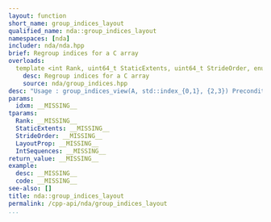 ```yaml
---
layout: function
short_name: group_indices_layout
qualified_name: nda::group_indices_layout
namespaces: [nda]
includer: nda/nda.hpp
brief: Regroup indices for a C array
overloads:
  template <int Rank, uint64_t StaticExtents, uint64_t StrideOrder, enum nda::layout_prop_e LayoutProp, typename IntSequences> auto group_indices_layout(const idx_map<Rank, StaticExtents, StrideOrder, LayoutProp> & idxm, IntSequences... ):
    desc: Regroup indices for a C array
    source: nda/group_indices.hpp
desc: "Usage : group_indices_view(A, std::index_{0,1}, {2,3}) Precondition : - every indices is listed in the {...} exactly once. - the indices in one group are consecutive in memory."
params:
  idxm: __MISSING__
tparams:
  Rank: __MISSING__
  StaticExtents: __MISSING__
  StrideOrder: __MISSING__
  LayoutProp: __MISSING__
  IntSequences: __MISSING__
return_value: __MISSING__
example:
  desc: __MISSING__
  code: __MISSING__
see-also: []
title: nda::group_indices_layout
permalink: /cpp-api/nda/group_indices_layout
...
```


